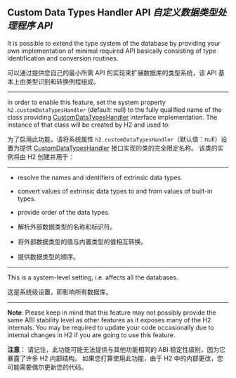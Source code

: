 ## Custom Data Types Handler API *自定义数据类型处理程序 API*

It is possible to extend the type system of the database by providing your own implementation of minimal required API basically consisting of type identification and conversion routines.


可以通过提供您自己的最小所需 API 的实现来扩展数据库的类型系统，该 API 基本上由类型识别和转换例程组成。

---

In order to enable this feature, set the system property `h2.customDataTypesHandler` (default: null) to the fully qualified name of the class providing [CustomDataTypesHandler]() interface implementation.
The instance of that class will be created by H2 and used to:


为了启用此功能，请将系统属性 `h2.customDataTypesHandler`（默认值：null）设置为提供 [CustomDataTypesHandler]() 接口实现的类的完全限定名称。
该类的实例将由 H2 创建并用于：

---

* resolve the names and identifiers of extrinsic data types.
* convert values of extrinsic data types to and from values of built-in types.
* provide order of the data types.


* 解析外部数据类型的名称和标识符。
* 将外部数据类型的值与内置类型的值相互转换。
* 提供数据类型的顺序。

---

This is a system-level setting, i.e. affects all the databases.


这是系统级设置，即影响所有数据库。

---

__Note__:
Please keep in mind that this feature may not possibly provide the same ABI stability level as other features as it exposes many of the H2 internals.
You may be required to update your code occasionally due to internal changes in H2 if you are going to use this feature.


__注意__：
请记住，此功能可能无法提供与其他功能相同的 ABI 稳定性级别，因为它暴露了许多 H2 内部结构。
如果您打算使用此功能，由于 H2 中的内部更改，您可能需要偶尔更新您的代码。
